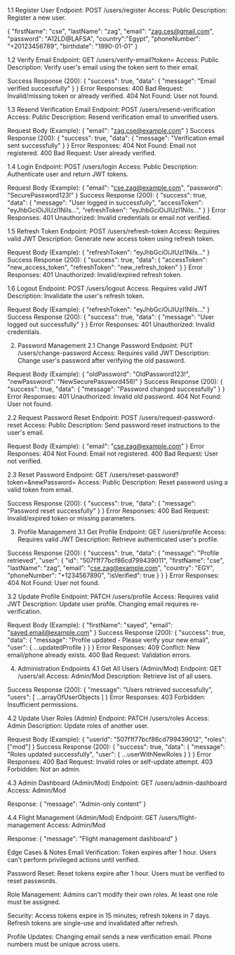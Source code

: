 1.1 Register User
Endpoint: POST /users/register
Access: Public
Description: Register a new user.


{
  "firstName": "cse",
  "lastName": "zag",
  "email": "zag.ces@gmail.com",
  "password": "A12LD@LAFSA",
  "country":"Egypt",
  "phoneNumber": "+20123456789",
   "birthdate": "1990-01-01"
}




1.2 Verify Email
Endpoint: GET /users/verify-email?token=
Access: Public
Description: Verify user's email using the token sent to their email.


Success Response (200):
{
  "success": true,
  "data": { "message": "Email verified successfully" }
}
Error Responses:
400 Bad Request: Invalid/missing token or already verified.
404 Not Found: User not found.


1.3 Resend Verification Email
Endpoint: POST /users/resend-verification
Access: Public
Description: Resend verification email to unverified users.


Request Body (Example):
{ "email": "zag.cse@example.com" }
Success Response (200):
{
  "success": true,
  "data": { "message": "Verification email sent successfully" }
}
Error Responses:
404 Not Found: Email not registered.
400 Bad Request: User already verified.


1.4 Login
Endpoint: POST /users/login
Access: Public
Description: Authenticate user and return JWT tokens.

Request Body (Example):
{
  "email": "cse.zag@example.com",
  "password": "SecurePassword123!"
}
Success Response (200):
{
  "success": true,
  "data": {
    "message": "User logged in successfully",
    "accessToken": "eyJhbGciOiJIUzI1NiIs...",
    "refreshToken": "eyJhbGciOiJIUzI1NiIs..."
  }
}
Error Responses:
401 Unauthorized: Invalid credentials or email not verified.


1.5 Refresh Token
Endpoint: POST /users/refresh-token
Access: Requires valid JWT
Description: Generate new access token using refresh token.

Request Body (Example):
{ "refreshToken": "eyJhbGciOiJIUzI1NiIs..." }
Success Response (200):
{
  "success": true,
  "data": {
    "accessToken": "new_access_token",
    "refreshToken": "new_refresh_token"
  }
}
Error Responses:
401 Unauthorized: Invalid/expired refresh token.


1.6 Logout
Endpoint: POST /users/logout
Access: Requires valid JWT
Description: Invalidate the user's refresh token.

Request Body (Example):
{ "refreshToken": "eyJhbGciOiJIUzI1NiIs..." }
Success Response (200):
{
  "success": true,
  "data": { "message": "User logged out successfully" }
}
Error Responses:
401 Unauthorized: Invalid credentials.


2. Password Management
2.1 Change Password
Endpoint: PUT /users/change-password
Access: Requires valid JWT
Description: Change user's password after verifying the old password.

Request Body (Example):
{
  "oldPassword": "OldPassword123!",
  "newPassword": "NewSecurePassword456!"
}
Success Response (200):
{
  "success": true,
  "data": { "message": "Password changed successfully" }
}
Error Responses:
401 Unauthorized: Invalid old password.
404 Not Found: User not found.


2.2 Request Password Reset
Endpoint: POST /users/request-password-reset
Access: Public
Description: Send password reset instructions to the user's email.

Request Body (Example):
{ "email": "cse.zag@example.com" }
Error Responses:
404 Not Found: Email not registered.
400 Bad Request: User not verified.


2.3 Reset Password
Endpoint: GET /users/reset-password?token=&newPassword=
Access: Public
Description: Reset password using a valid token from email.

Success Response (200):
{
  "success": true,
  "data": { "message": "Password reset successfully" }
}
Error Responses:
400 Bad Request: Invalid/expired token or missing parameters.


3. Profile Management
3.1 Get Profile
Endpoint: GET /users/profile
Access: Requires valid JWT
Description: Retrieve authenticated user's profile.

Success Response (200):
{
  "success": true,
  "data": {
    "message": "Profile retrieved",
    "user": {
      "id": "507f1f77bcf86cd799439011",
      "firstName": "cse",
      "lastName": "zag",
      "email": "cse.zag@example.com",
      "country": "EGY",
      "phoneNumber": "+1234567890",
      "isVerified": true
    }
  }
}
Error Responses:
404 Not Found: User not found.


3.2 Update Profile
Endpoint: PATCH /users/profile
Access: Requires valid JWT
Description: Update user profile. Changing email requires re-verification.

Request Body (Example):
{
  "firstName": "sayed",
  "email": "sayed.email@example.com"
}
Success Response (200):
{
  "success": true,
  "data": {
    "message": "Profile updated - Please verify your new email",
    "user": { ...updatedProfile }
  }
}
Error Responses:
409 Conflict: New email/phone already exists.
400 Bad Request: Validation errors.


4. Administration Endpoints
4.1 Get All Users (Admin/Mod)
Endpoint: GET /users/all
Access: Admin/Mod
Description: Retrieve list of all users.

Success Response (200):
{
  "message": "Users retrieved successfully",
  "users": [ ...arrayOfUserObjects ]
}
Error Responses:
403 Forbidden: Insufficient permissions.


4.2 Update User Roles (Admin)
Endpoint: PATCH /users/roles
Access: Admin
Description: Update roles of another user.

Request Body (Example):
{
  "userId": "507f1f77bcf86cd799439012",
  "roles": ["mod"]
}
Success Response (200):
{
  "success": true,
  "data": {
    "message": "Roles updated successfully",
    "user": { ...userWithNewRoles }
  }
}
Error Responses:
400 Bad Request: Invalid roles or self-update attempt.
403 Forbidden: Not an admin.


4.3 Admin Dashboard (Admin/Mod)
Endpoint: GET /users/admin-dashboard
Access: Admin/Mod

Response:
{ "message": "Admin-only content" }


4.4 Flight Management (Admin/Mod)
Endpoint: GET /users/flight-management
Access: Admin/Mod

Response:
{ "message": "Flight management dashboard" }


Edge Cases & Notes
Email Verification:
Token expires after 1 hour.
Users can't perform privileged actions until verified.

Password Reset:
Reset tokens expire after 1 hour.
Users must be verified to reset passwords.

Role Management:
Admins can't modify their own roles.
At least one role must be assigned.

Security:
Access tokens expire in 15 minutes; refresh tokens in 7 days.
Refresh tokens are single-use and invalidated after refresh.

Profile Updates:
Changing email sends a new verification email.
Phone numbers must be unique across users.




